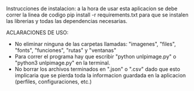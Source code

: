 Instrucciones de instalacion:
a la hora de usar esta aplicacion se debe correr la linea de codigo
pip install -r requirements.txt
para que se instalen las librerias y todas las dependencias necesarias.


ACLARACIONES DE USO:
* No eliminar ninguna de las carpetas llamadas: "imagenes", "files", "fonts", "funciones", "rutas" y "ventanas"
* Para correr el programa hay que escribir "python unlpimage.py" o "python3 unlpimage.py" en la terminal.
* No borrar los archivos terminados en ".json" o ".csv" dado que esto implicaria que se pierda toda la informacion guardada en 
la aplicacion (perfiles, configuraciones, etc.)

